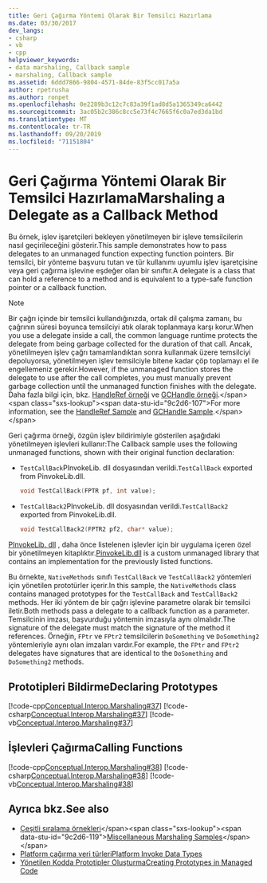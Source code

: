 ```yaml
---
title: Geri Çağırma Yöntemi Olarak Bir Temsilci Hazırlama
ms.date: 03/30/2017
dev_langs:
- csharp
- vb
- cpp
helpviewer_keywords:
- data marshaling, Callback sample
- marshaling, Callback sample
ms.assetid: 6ddd7866-9804-4571-84de-83f5cc017a5a
author: rpetrusha
ms.author: ronpet
ms.openlocfilehash: 0e2289b3c12c7c83a39f1ad8d5a1365349ca6442
ms.sourcegitcommit: 3ac05b2c386c8cc5e73f4c7665f6c0a7ed3da1bd
ms.translationtype: MT
ms.contentlocale: tr-TR
ms.lasthandoff: 09/20/2019
ms.locfileid: "71151804"
---
```

# <a name="marshaling-a-delegate-as-a-callback-method"></a><span data-ttu-id="9c2d6-102">Geri Çağırma Yöntemi Olarak Bir Temsilci Hazırlama</span><span class="sxs-lookup"><span data-stu-id="9c2d6-102">Marshaling a Delegate as a Callback Method</span></span>
<span data-ttu-id="9c2d6-103">Bu örnek, işlev işaretçileri bekleyen yönetilmeyen bir işleve temsilcilerin nasıl geçirileceğini gösterir.</span><span class="sxs-lookup"><span data-stu-id="9c2d6-103">This sample demonstrates how to pass delegates to an unmanaged function expecting function pointers.</span></span> <span data-ttu-id="9c2d6-104">Bir temsilci, bir yönteme başvuru tutan ve tür kullanımı uyumlu işlev işaretçisine veya geri çağırma işlevine eşdeğer olan bir sınıftır.</span><span class="sxs-lookup"><span data-stu-id="9c2d6-104">A delegate is a class that can hold a reference to a method and is equivalent to a type-safe function pointer or a callback function.</span></span>

> [!NOTE]
> <span data-ttu-id="9c2d6-105">Bir çağrı içinde bir temsilci kullandığınızda, ortak dil çalışma zamanı, bu çağrının süresi boyunca temsilciyi atık olarak toplanmaya karşı korur.</span><span class="sxs-lookup"><span data-stu-id="9c2d6-105">When you use a delegate inside a call, the common language runtime protects the delegate from being garbage collected for the duration of that call.</span></span> <span data-ttu-id="9c2d6-106">Ancak, yönetilmeyen işlev çağrı tamamlandıktan sonra kullanmak üzere temsilciyi depoluyorsa, yönetilmeyen işlev temsilciyle bitene kadar çöp toplamayı el ile engellemeniz gerekir.</span><span class="sxs-lookup"><span data-stu-id="9c2d6-106">However, if the unmanaged function stores the delegate to use after the call completes, you must manually prevent garbage collection until the unmanaged function finishes with the delegate.</span></span> <span data-ttu-id="9c2d6-107">Daha fazla bilgi için, bkz. [HandleRef örneği](https://docs.microsoft.com/previous-versions/dotnet/netframework-4.0/hc662t8k(v=vs.100)) ve [GCHandle örneği](https://docs.microsoft.com/previous-versions/dotnet/netframework-4.0/44ey4b32(v=vs.100)).</span><span class="sxs-lookup"><span data-stu-id="9c2d6-107">For more information, see the [HandleRef Sample](https://docs.microsoft.com/previous-versions/dotnet/netframework-4.0/hc662t8k(v=vs.100)) and [GCHandle Sample](https://docs.microsoft.com/previous-versions/dotnet/netframework-4.0/44ey4b32(v=vs.100)).</span></span>

<span data-ttu-id="9c2d6-108">Geri çağırma örneği, özgün işlev bildirimiyle gösterilen aşağıdaki yönetilmeyen işlevleri kullanır:</span><span class="sxs-lookup"><span data-stu-id="9c2d6-108">The Callback sample uses the following unmanaged functions, shown with their original function declaration:</span></span>

- <span data-ttu-id="9c2d6-109">`TestCallBack`PInvokeLib. dll dosyasından verildi.</span><span class="sxs-lookup"><span data-stu-id="9c2d6-109">`TestCallBack` exported from PinvokeLib.dll.</span></span>

    ```cpp
    void TestCallBack(FPTR pf, int value);
    ```

- <span data-ttu-id="9c2d6-110">`TestCallBack2`PInvokeLib. dll dosyasından verildi.</span><span class="sxs-lookup"><span data-stu-id="9c2d6-110">`TestCallBack2` exported from PinvokeLib.dll.</span></span>

    ```cpp
    void TestCallBack2(FPTR2 pf2, char* value);
    ```

<span data-ttu-id="9c2d6-111">[PInvokeLib. dll](marshaling-data-with-platform-invoke.md#pinvokelibdll) , daha önce listelenen işlevler için bir uygulama içeren özel bir yönetilmeyen kitaplıktır.</span><span class="sxs-lookup"><span data-stu-id="9c2d6-111">[PinvokeLib.dll](marshaling-data-with-platform-invoke.md#pinvokelibdll) is a custom unmanaged library that contains an implementation for the previously listed functions.</span></span>

<span data-ttu-id="9c2d6-112">Bu örnekte, `NativeMethods` sınıfı `TestCallBack` ve `TestCallBack2` yöntemleri için yönetilen prototürler içerir.</span><span class="sxs-lookup"><span data-stu-id="9c2d6-112">In this sample, the `NativeMethods` class contains managed prototypes for the `TestCallBack` and `TestCallBack2` methods.</span></span> <span data-ttu-id="9c2d6-113">Her iki yöntem de bir çağrı işlevine parametre olarak bir temsilci iletir.</span><span class="sxs-lookup"><span data-stu-id="9c2d6-113">Both methods pass a delegate to a callback function as a parameter.</span></span> <span data-ttu-id="9c2d6-114">Temsilcinin imzası, başvurduğu yöntemin imzasıyla aynı olmalıdır.</span><span class="sxs-lookup"><span data-stu-id="9c2d6-114">The signature of the delegate must match the signature of the method it references.</span></span> <span data-ttu-id="9c2d6-115">Örneğin, `FPtr` ve `FPtr2` temsilcilerin `DoSomething` ve `DoSomething2` yöntemleriyle aynı olan imzaları vardır.</span><span class="sxs-lookup"><span data-stu-id="9c2d6-115">For example, the `FPtr` and `FPtr2` delegates have signatures that are identical to the `DoSomething` and `DoSomething2` methods.</span></span>

## <a name="declaring-prototypes"></a><span data-ttu-id="9c2d6-116">Prototipleri Bildirme</span><span class="sxs-lookup"><span data-stu-id="9c2d6-116">Declaring Prototypes</span></span>
[!code-cpp[Conceptual.Interop.Marshaling#37](../../../samples/snippets/cpp/VS_Snippets_CLR/conceptual.interop.marshaling/cpp/callback.cpp#37)]
[!code-csharp[Conceptual.Interop.Marshaling#37](../../../samples/snippets/csharp/VS_Snippets_CLR/conceptual.interop.marshaling/cs/callback.cs#37)]
[!code-vb[Conceptual.Interop.Marshaling#37](../../../samples/snippets/visualbasic/VS_Snippets_CLR/conceptual.interop.marshaling/vb/callback.vb#37)]

## <a name="calling-functions"></a><span data-ttu-id="9c2d6-117">İşlevleri Çağırma</span><span class="sxs-lookup"><span data-stu-id="9c2d6-117">Calling Functions</span></span>
[!code-cpp[Conceptual.Interop.Marshaling#38](../../../samples/snippets/cpp/VS_Snippets_CLR/conceptual.interop.marshaling/cpp/callback.cpp#38)]
[!code-csharp[Conceptual.Interop.Marshaling#38](../../../samples/snippets/csharp/VS_Snippets_CLR/conceptual.interop.marshaling/cs/callback.cs#38)]
[!code-vb[Conceptual.Interop.Marshaling#38](../../../samples/snippets/visualbasic/VS_Snippets_CLR/conceptual.interop.marshaling/vb/callback.vb#38)]

## <a name="see-also"></a><span data-ttu-id="9c2d6-118">Ayrıca bkz.</span><span class="sxs-lookup"><span data-stu-id="9c2d6-118">See also</span></span>

- <span data-ttu-id="9c2d6-119">[Çeşitli sıralama örnekleri](https://docs.microsoft.com/previous-versions/dotnet/netframework-4.0/ss9sb93t(v=vs.100))</span><span class="sxs-lookup"><span data-stu-id="9c2d6-119">[Miscellaneous Marshaling Samples](https://docs.microsoft.com/previous-versions/dotnet/netframework-4.0/ss9sb93t(v=vs.100))</span></span>
- [<span data-ttu-id="9c2d6-120">Platform çağırma veri türleri</span><span class="sxs-lookup"><span data-stu-id="9c2d6-120">Platform Invoke Data Types</span></span>](marshaling-data-with-platform-invoke.md#platform-invoke-data-types)
- [<span data-ttu-id="9c2d6-121">Yönetilen Kodda Prototipler Oluşturma</span><span class="sxs-lookup"><span data-stu-id="9c2d6-121">Creating Prototypes in Managed Code</span></span>](creating-prototypes-in-managed-code.md)
